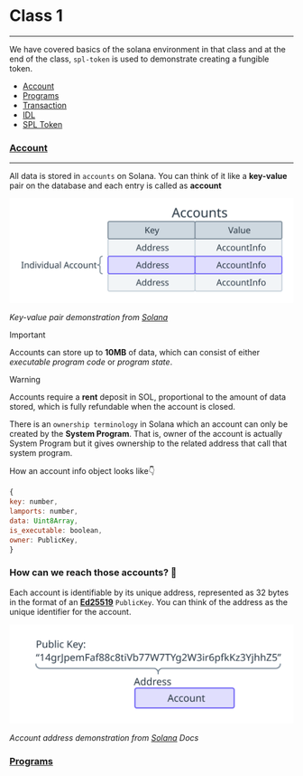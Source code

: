 # Class 1

---

We have covered basics of the solana environment in that class and at the end of the class, `spl-token` is used to demonstrate creating a fungible token.

- [Account](#account)
- [Programs](#program)
- [Transaction](#transaction)
- [IDL](#idl)
- [SPL Token](#spl-token)

### [Account](#account)

---

All data is stored in `accounts` on Solana. You can think of it like a **key-value** pair on the database and each entry is called as **account**

![accounts](/notes/week1/images/accounts.svg)

_Key-value pair demonstration from [Solana](https://solana.com/docs/core/accounts)_

> [!IMPORTANT]
> Accounts can store up to **10MB** of data, which can consist of either _executable program code_ or _program state_.

> [!WARNING]
> Accounts require a **rent** deposit in SOL, proportional to the amount of data stored, which is fully refundable when the account is closed.

There is an `ownership terminology` in Solana which an account can only be created by the **System Program**. That is, owner of the account is actually System Program but it gives ownership to the related address that call that system program.

How an account info object looks like👇

```js
{
key: number,
lamports: number,
data: Uint8Array,
is_executable: boolean,
owner: PublicKey,
}
```

### How can we reach those accounts? 🤔

Each account is identifiable by its unique address, represented as 32 bytes in the format of an [**Ed25519**](https://cryptography.io/en/latest/hazmat/primitives/asymmetric/ed25519/) `PublicKey`. You can think of the address as the unique identifier for the account.

![accounts](/notes/week1/images/account-address.svg)

_Account address demonstration from [Solana](https://solana.com/docs/core/accounts) Docs_

### [Programs](#programs)
